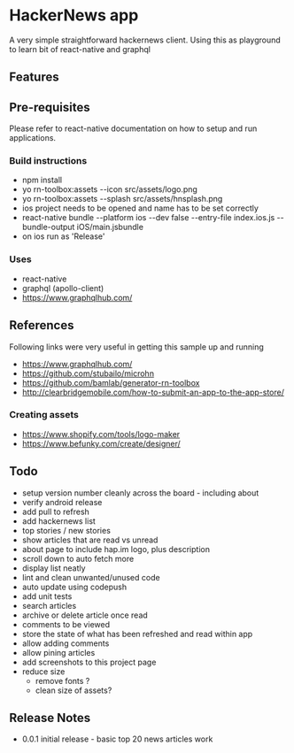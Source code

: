# HackerNews app
A very simple straightforward hackernews client. Using this as playground to learn bit of react-native and graphql

## Features

## Pre-requisites
Please refer to react-native documentation on how to setup and run applications.

### Build instructions
  * npm install
  * yo rn-toolbox:assets --icon src/assets/logo.png
  * yo rn-toolbox:assets  --splash src/assets/hnsplash.png
  * ios project needs to be opened and name has to be set correctly
  * react-native bundle --platform ios --dev false --entry-file index.ios.js --bundle-output iOS/main.jsbundle
  * on ios run as 'Release'

### Uses
  * react-native
  * graphql (apollo-client)
  * https://www.graphqlhub.com/

## References
Following links were very useful in getting this sample up and running
  * https://www.graphqlhub.com/
  * https://github.com/stubailo/microhn
  * https://github.com/bamlab/generator-rn-toolbox
  * http://clearbridgemobile.com/how-to-submit-an-app-to-the-app-store/

### Creating assets
  * https://www.shopify.com/tools/logo-maker
  * https://www.befunky.com/create/designer/

## Todo
  * setup version number cleanly across the board - including about
  * verify android release
  * add pull to refresh
  * add hackernews list
  * top stories / new stories
  * show articles that are read vs unread
  * about page to include hap.im logo, plus description
  * scroll down to auto fetch more 
  * display list neatly
  * lint and clean unwanted/unused code
  * auto update using codepush
  * add unit tests
  * search articles
  * archive or delete article once read
  * comments to be viewed
  * store the state of what has been refreshed and read within app
  * allow adding comments
  * allow pining articles
  * add screenshots to this project page
  * reduce size
    * remove fonts ?
    * clean size of assets?

## Release Notes
  * 0.0.1 initial release - basic top 20 news articles work
